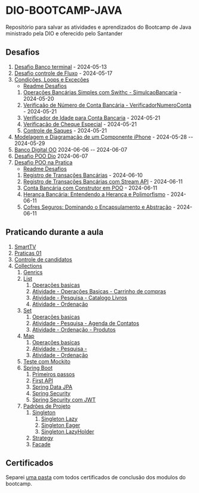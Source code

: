 # DIO-BOOTCAMP-JAVA

Repositório para salvar as atividades e aprendizados do Bootcamp de Java ministrado pela DIO e oferecido pelo Santander

## Desafios

1. [Desafio Banco terminal](Desafios/banco-terminal/) - 2024-05-13
2. [Desafio controle de Fluxo](Desafios/DesafioControleFluxo) - 2024-05-17
3. [Condições, Loops e Exceções](Desafios/CondicoesLoopsExcecoes/)
    - [Readme Desafios](Desafios/CondicoesLoopsExcecoes/README.md)
    1. [Operações Bancárias Simples com Swithc - SimulcaoBancaria](Desafios/CondicoesLoopsExcecoes/src/simulacaoBancaria/) - 2024-05-20
    1. [Verificaão de Número de Conta Bancária - VerificadorNumeroConta](Desafios/CondicoesLoopsExcecoes/src/verificadorNumeroConta/) - 2024-05-21
    1. [Verificador de Idade para Conta Bancaria](Desafios/CondicoesLoopsExcecoes/src/verificadorElegibilidadeConta/) - 2024-05-21
    1. [Verificação de Cheque Especial](Desafios/CondicoesLoopsExcecoes/src/verificacaoChequeEspecial/) - 2024-05-21
    1. [Controle de Saques](Desafios/CondicoesLoopsExcecoes/src/controleSimplesDeSaques/) - 2024-05-21
1. [Modelagem e Diagramação de um Componente iPhone](Desafios/DesafioIphone/) - 2024-05-28 -- 2024-05-29
1. [Banco Digital OO](Desafios/BancoDigital_OO/) 2024-06-06 -- 2024-06-07
1. [Desafio POO Dio](Desafios/desafio-poo-dio/) 2024-06-07
1. [Desafio POO na Pratica](Desafios/poo-java-prativa/)
    - [Readme Desafios](Desafios/poo-java-prativa/README.md)
    1. [Registro de Transações Bancárias](Desafios/poo-java-prativa/src/registroTransacao/) - 2024-06-10
    1. [Registro de Transações Bancárias com Stream API](Desafios/poo-java-prativa/src/registroTransacaoStreamAPI/) - 2024-06-11
    1. [Conta Bancária com Construtor em POO](Desafios/poo-java-prativa/src/contaBncaria/)  - 2024-06-11
    1. [Herança Bancária: Entendendo a Herança e Polimorfismo](Desafios/poo-java-prativa/src/herancaBancaria/) - 2024-06-11
    1. [Cofres Seguros: Dominando o Encapsulamento e Abstração](Desafios/poo-java-prativa/src/cofreSeguro/) - 2024-06-11

## Praticando durante a aula

1. [SmartTV](PraticandoDuranteAula/sistema-smart-tv/)
1. [Praticas 01](PraticandoDuranteAula/Praticas-01/)
1. [Controle de candidatos](PraticandoDuranteAula/controle_candidatos/)
1. [Collections](PraticandoDuranteAula/Collections/)
    1. [Genrics](PraticandoDuranteAula/Collections/src/generics/)
    1. [List](PraticandoDuranteAula/Collections/src/list/)
        1. [Operações basicas](PraticandoDuranteAula/Collections/src/list/OperacoesBasicas/)
        2. [Atividade - Operações Basicas - Carrinho de compras](PraticandoDuranteAula/Collections/src/list/carrinhoCompras/)
        1. [Atividade - Pesquisa - Catalogo Livros](PraticandoDuranteAula/Collections/src/list/Pesquisa/)
        1. [Atividade - Ordenação](PraticandoDuranteAula/Collections/src/list/ordenacao/)
    1. [Set](PraticandoDuranteAula/Collections/src/set/)
        1. [Operações basicas](PraticandoDuranteAula/Collections/src/set/OperacoesBasicas/)
        1. [Atividade -  Pesquisa - Agenda de Contatos](PraticandoDuranteAula/Collections/src/set/Pesquisa/)
        1. [Atividade - Ordenação - Produtos](PraticandoDuranteAula/Collections/src/set/Ordenacao/)
    1. [Map](PraticandoDuranteAula/Collections/src/map/)
        1. [Operações basicas](PraticandoDuranteAula/Collections/src/map/OperacoesBasicas/)
        1. [Atividade -  Pesquisa -](PraticandoDuranteAula/Collections/src/map/Pesquisa/)
        1. [Atividade - Ordenação](PraticandoDuranteAula/Collections/src/map/Ordenacao/)
    1. [Teste com Mockito](PraticandoDuranteAula/TestesComMockito/)
    1. [Spring Boot](PraticandoDuranteAula/Spring-boot/)
        1. [Primeiros passos](PraticandoDuranteAula/Spring-boot/primeiros-passos/)
        1. [First API](PraticandoDuranteAula/Spring-boot/my-first-api/)
        1. [Spring Data JPA](PraticandoDuranteAula/Spring-boot/Aula-spring-data-jpa/)
        1. [Spring Security](PraticandoDuranteAula/Spring-boot/spring-security/)
        1. [Spring Security com JWT](PraticandoDuranteAula/Spring-boot/spring-security-jwt/)
    1. [Padrões de Projeto](PraticandoDuranteAula/design-pattern/)
        1. [Singleton](PraticandoDuranteAula/design-pattern/src/com/lucasgfbatista/gof/singleton/)
            1. [Singleton Lazy](PraticandoDuranteAula/design-pattern/src/com/lucasgfbatista/gof/singleton/SingletonLazy.java)
            1. [Singleton Eager](PraticandoDuranteAula/design-pattern/src/com/lucasgfbatista/gof/singleton/SingletonEager.java)
            1. [Singleton LazyHolder](PraticandoDuranteAula/design-pattern/src/com/lucasgfbatista/gof/singleton/SingletonLazyHolder.java)
        1. [Strategy](PraticandoDuranteAula/design-pattern/src/com/lucasgfbatista/gof/strategy/)
        1. [Facade](PraticandoDuranteAula/design-pattern/src/com/lucasgfbatista/gof/facade/)

## Certificados

Separei [uma pasta](/DIO-CERTIFICADOS/) com todos certificados de conclusão dos modulos do bootcamp.
